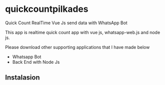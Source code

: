 # quickcountpilkades
Quick Count RealTime Vue Js send data with WhatsApp Bot

This app is realtime quick count app with vue js, whatsapp-web.js and node js.

Please download other supporting applications that I have made below

- Whatsapp Bot 
- Back End with Node Js 


Instalasion 
- 
